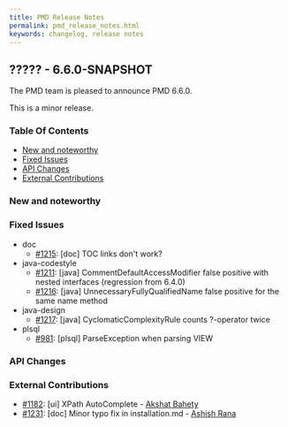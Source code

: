 ```yaml
---
title: PMD Release Notes
permalink: pmd_release_notes.html
keywords: changelog, release notes
---
```


## ????? - 6.6.0-SNAPSHOT

The PMD team is pleased to announce PMD 6.6.0.

This is a minor release.

### Table Of Contents

* [New and noteworthy](#new-and-noteworthy)
* [Fixed Issues](#fixed-issues)
* [API Changes](#api-changes)
* [External Contributions](#external-contributions)

### New and noteworthy

### Fixed Issues

*   doc
    *   [#1215](https://github.com/pmd/pmd/issues/1215): \[doc] TOC links don't work?
*   java-codestyle
    *   [#1211](https://github.com/pmd/pmd/issues/1211): \[java] CommentDefaultAccessModifier false positive with nested interfaces (regression from 6.4.0)
    *   [#1216](https://github.com/pmd/pmd/issues/1216): \[java] UnnecessaryFullyQualifiedName false positive for the same name method
*   java-design
    *   [#1217](https://github.com/pmd/pmd/issues/1217): \[java] CyclomaticComplexityRule counts ?-operator twice
*   plsql
    *   [#981](https://github.com/pmd/pmd/issues/981): \[plsql] ParseException when parsing VIEW

### API Changes

### External Contributions

* [#1182](https://github.com/pmd/pmd/pull/1182): \[ui] XPath AutoComplete - [Akshat Bahety](https://github.com/akshatbahety)
* [#1231](https://github.com/pmd/pmd/pull/1231): \[doc] Minor typo fix in installation.md - [Ashish Rana](https://github.com/ashishrana160796)
